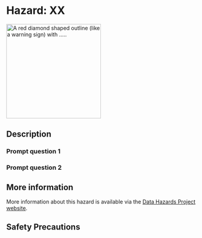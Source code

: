 # Hazard: XX

<img src="/images/XX" alt="A red diamond shaped outline (like a warning sign) with ....." width="250"/>

## Description

### Prompt question 1

### Prompt question 2

## More information

More information about this hazard is available via the [Data Hazards Project website][1].

## Safety Precautions

[1]: https://datahazards.com/hazards/XX
